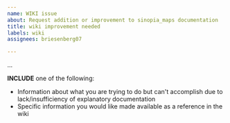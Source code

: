 ```yaml
---
name: WIKI issue
about: Request addition or improvement to sinopia_maps documentation
title: wiki improvement needed
labels: wiki
assignees: briesenberg07

---
```


...

**INCLUDE** one of the following:
- Information about what you are trying to do but can't accomplish due to lack/insufficiency of explanatory documentation
- Specific information you would like made available as a reference in the wiki
